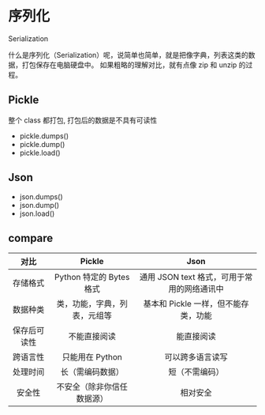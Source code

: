 # 序列化

Serialization

什么是序列化（Serialization）呢，说简单也简单，就是把像字典，列表这类的数据，打包保存在电脑硬盘中。 如果粗略的理解对比，就有点像 zip 和 unzip 的过程。

## Pickle

整个 class 都打包, 打包后的数据是不具有可读性

- pickle.dumps()
- pickle.dump()
- pickle.load()

## Json

- json.dumps()
- json.dump()
- json.load()

## compare

|     对比     |            Pickle            |                    Json                     |
| :----------: | :--------------------------: | :-----------------------------------------: |
|   存储格式   |   Python 特定的 Bytes 格式   | 通用 JSON text 格式，可用于常用的网络通讯中 |
|   数据种类   | 类，功能，字典，列表，元组等 |    基本和 Pickle 一样，但不能存类，功能     |
| 保存后可读性 |         不能直接阅读         |                 能直接阅读                  |
|   跨语言性   |       只能用在 Python        |              可以跨多语言读写               |
|   处理时间   |       长（需编码数据）       |               短（不需编码）                |
|    安全性    |  不安全（除非你信任数据源）  |                  相对安全                   |
